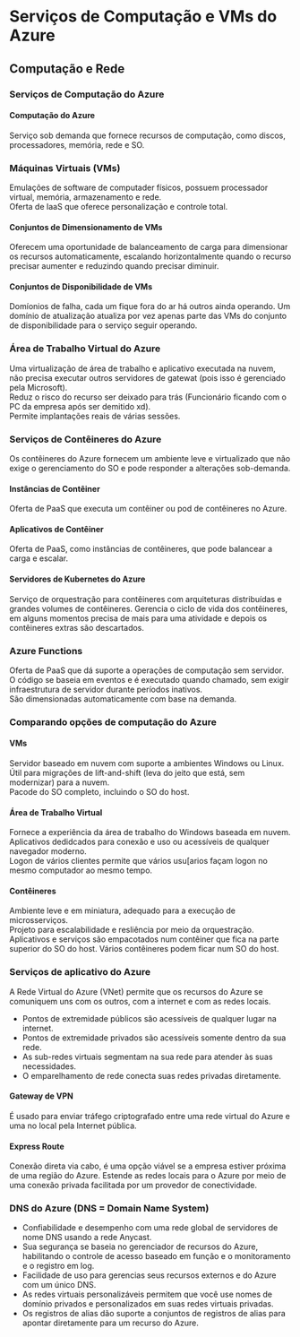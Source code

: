 # Serviços de Computação e VMs do Azure
## Computação e Rede
### Serviços de Computação do Azure
#### Computação do Azure
  Serviço sob demanda que fornece recursos de computação, como discos, processadores, memória, rede e SO.

### Máquinas Virtuais (VMs)
Emulações de software de computader físicos, possuem processador virtual, memória, armazenamento e rede. <br>
Oferta de IaaS que oferece personalização e controle total.

#### Conjuntos de Dimensionamento de VMs
Oferecem uma oportunidade de balanceamento de carga para dimensionar os recursos automaticamente, escalando horizontalmente quando o recurso precisar aumenter e reduzindo quando precisar diminuir.

#### Conjuntos de Disponibilidade de VMs
Domíonios de falha, cada um fique fora do ar há outros ainda operando. Um domínio de atualização atualiza por vez apenas parte das VMs do conjunto de disponibilidade para o serviço seguir operando.

### Área de Trabalho Virtual do Azure
Uma virtualização de área de trabalho e aplicativo executada na nuvem, não precisa executar outros servidores de gatewat (pois isso é gerenciado pela Microsoft). <br>
Reduz o risco do recurso ser deixado para trás (Funcionário ficando com o PC da empresa após ser demitido xd). <br>
Permite implantações reais de várias sessões.

### Serviços de Contêineres do Azure
Os contêineres do Azure fornecem um ambiente leve e virtualizado que não exige o gerenciamento do SO e pode responder a alterações sob-demanda.

#### Instâncias de Contêiner
Oferta de PaaS que executa um contêiner ou pod de contêineres no Azure.

#### Aplicativos de Contêiner
Oferta de PaaS, como instâncias de contêineres, que pode balancear a carga e escalar.

#### Servidores de Kubernetes do Azure
Serviço de orquestração para contêineres com arquiteturas distribuídas e grandes volumes de contêineres. Gerencia o ciclo de vida dos contêineres, em alguns momentos precisa de mais para uma atividade e depois os contêineres extras são descartados.

### Azure Functions
Oferta de PaaS que dá suporte a operações de computação sem servidor. <br>
O código se baseia em eventos e é executado quando chamado, sem exigir infraestrutura de servidor durante períodos inativos. <br>
São dimensionadas automaticamente com base na demanda.

### Comparando opções de computação do Azure
#### VMs
Servidor baseado em nuvem com suporte a ambientes Windows ou Linux. <br>
Útil para migrações de lift-and-shift (leva do jeito que está, sem modernizar) para a nuvem. <br>
Pacode do SO completo, incluindo o SO do host.

#### Área de Trabalho Virtual
Fornece a experiência da área de trabalho do Windows baseada em nuvem. <br>
Aplicativos dedidcados para conexão e uso ou acessíveis de qualquer navegador moderno. <br>
Logon de vários clientes permite que vários usu[arios façam logon no mesmo computador ao mesmo tempo.

#### Contêineres
Ambiente leve e em miniatura, adequado para a execução de microsserviços. <br>
Projeto para escalabilidade e resliência por meio da orquestração. <br>
Aplicativos e serviços são empacotados num contêiner que fica na parte superior do SO do host. Vários contêineres podem ficar num SO do host.

### Serviços de aplicativo do Azure
A Rede Virtual do Azure (VNet) permite que os recursos do Azure se comuniquem uns com os outros, com a internet e com as redes locais. <br>
- Pontos de extremidade públicos são acessíveis de qualquer lugar na internet.
- Pontos de extremidade privados são acessíveis somente dentro da sua rede.
- As sub-redes virtuais segmentam na sua rede para atender às suas necessidades.
- O emparelhamento de rede conecta suas redes privadas diretamente.

#### Gateway de VPN
É usado para enviar tráfego criptografado entre uma rede virtual do Azure e uma no local pela Internet pública.

#### Express Route
Conexão direta via cabo, é uma opção viável se a empresa estiver próxima de uma região do Azure. Estende as redes locais para o Azure por meio de uma conexão privada facilitada por um provedor de conectividade.

### DNS do Azure (DNS = Domain Name System)
- Confiabilidade e desempenho com uma rede global de servidores de nome DNS usando a rede Anycast.
- Sua segurança se baseia no gerenciador de recursos do Azure, habilitando o controle de acesso baseado em função e o monitoramento e o registro em log.
- Facilidade de uso para gerencias seus recursos externos e do Azure com um único DNS.
- As redes virtuais personalizáveis permitem que você use nomes de domínio privados e personalizados em suas redes virtuais privadas.
- Os registros de alias dão suporte a conjuntos de registros de alias para apontar diretamente para um recurso do Azure.
